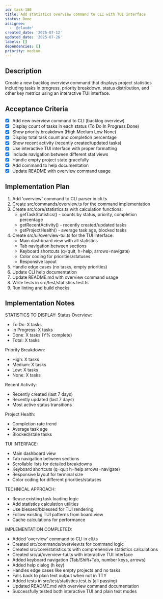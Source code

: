 ```yaml
---
id: task-180
title: Add statistics overview command to CLI with TUI interface
status: Done
assignee:
  - '@claude'
created_date: '2025-07-12'
updated_date: '2025-07-26'
labels: []
dependencies: []
priority: medium
---
```


## Description

Create a new backlog overview command that displays project statistics including tasks in progress, priority breakdown, status distribution, and other key metrics using an interactive TUI interface.

## Acceptance Criteria

- [x] Add new overview command to CLI (backlog overview)
- [x] Display count of tasks in each status (To Do In Progress Done)
- [x] Show priority breakdown (High Medium Low None)
- [x] Display total task count and completion percentage
- [x] Show recent activity (recently created/updated tasks)
- [x] Use interactive TUI interface with proper formatting
- [x] Include navigation between different stat views
- [x] Handle empty project state gracefully
- [x] Add command to help documentation
- [x] Update README with overview command usage

## Implementation Plan

1. Add 'overview' command to CLI parser in cli.ts
2. Create src/commands/overview.ts for the command implementation
3. Create src/core/statistics.ts with calculation functions:
   - getTaskStatistics() - counts by status, priority, completion percentage
   - getRecentActivity() - recently created/updated tasks
   - getProjectHealth() - average task age, blocked tasks
4. Create src/ui/overview-tui.ts for the TUI interface:
   - Main dashboard view with all statistics
   - Tab navigation between sections  
   - Keyboard shortcuts (q=quit, h=help, arrows=navigate)
   - Color coding for priorities/statuses
   - Responsive layout
5. Handle edge cases (no tasks, empty priorities)
6. Update CLI help documentation
7. Update README.md with overview command usage
8. Write tests in src/test/statistics.test.ts
9. Run linting and build checks
## Implementation Notes

STATISTICS TO DISPLAY:
Status Overview:
- To Do: X tasks
- In Progress: X tasks  
- Done: X tasks (Y% complete)
- Total: X tasks

Priority Breakdown:
- High: X tasks
- Medium: X tasks
- Low: X tasks
- None: X tasks

Recent Activity:
- Recently created (last 7 days)
- Recently updated (last 7 days)
- Most active status transitions

Project Health:
- Completion rate trend
- Average task age
- Blocked/stale tasks

TUI INTERFACE:
- Main dashboard view
- Tab navigation between sections
- Scrollable lists for detailed breakdowns
- Keyboard shortcuts (q=quit h=help arrows=navigate)
- Responsive layout for terminal size
- Color coding for different priorities/statuses

TECHNICAL APPROACH:
- Reuse existing task loading logic
- Add statistics calculation utilities
- Use blessed/bblessed for TUI rendering
- Follow existing TUI patterns from board view
- Cache calculations for performance

IMPLEMENTATION COMPLETED:
- Added 'overview' command to CLI in cli.ts
- Created src/commands/overview.ts for command logic
- Created src/core/statistics.ts with comprehensive statistics calculations
- Created src/ui/overview-tui.ts with interactive TUI interface
- Added keyboard navigation (Tab/Shift+Tab, number keys, arrows)
- Added help dialog (h key)
- Handles edge cases like empty projects and no tasks
- Falls back to plain text output when not in TTY
- Added tests in src/test/statistics.test.ts (all passing)
- Updated README.md with overview command documentation
- Successfully tested both interactive TUI and plain text modes
